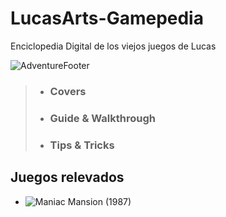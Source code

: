# LucasArts-Gamepedia
Enciclopedia Digital de los viejos juegos de Lucas

![AdventureFooter](https://user-images.githubusercontent.com/116468363/197382199-a74d14c8-454d-435d-b243-f06c19229757.png)

> - ### Covers
> - ### Guide & Walkthrough
> - ### Tips & Tricks

## Juegos relevados
- ![Maniac Mansion (1987)](/Maniac/)

